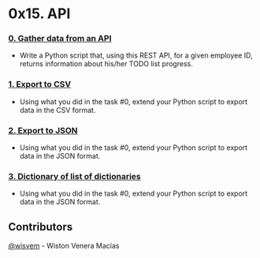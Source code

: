 # 0x15. API

### [0. Gather data from an API](./0-gather_data_from_an_API.py)
- Write a Python script that, using this REST API, for a given employee ID, returns information about his/her TODO list progress.

### [1. Export to CSV](./1-export_to_CSV.py)
- Using what you did in the task #0, extend your Python script to export data in the CSV format.

### [2. Export to JSON](./2-export_to_JSON.py)
- Using what you did in the task #0, extend your Python script to export data in the JSON format.

### [3. Dictionary of list of dictionaries](./3-dictionary_of_list_of_dictionaries.py)
- Using what you did in the task #0, extend your Python script to export data in the JSON format.

## Contributors
[@wisvem](https://github.com/wisvem) - Wiston Venera Macías
